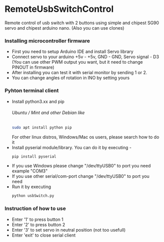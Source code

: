 # RemoteUsbSwitchControl
Remote control of usb switch with 2 buttons using simple and chipest SG90 servo and chipest arduino nano. (Also you can use clones)

### Installing microcontroller firmware
- First you need to setup Arduino IDE and install Servo library
- Connect servo to your arduino +5v - +5v, GND - GND, Servo signal - D3 (You can use other PWM output you want, but it need to change PINOUT in firmware)
- After installing you can test it with serial monitor by sending 1 or 2.
- You can change angles of rotation in INO by setting yours

### Pyhton terminal client
- Install python3.xx and pip
  ###### Ubuntu / Mint and other Debian like
  ```bash
  sudo apt install python pip
  ```
  For other linux distros, Windows/Mac os users, please search how to do it 
- Install pyserial module/library. You can do it by executing - 
  ```python
  pip install pyserial
  ```
- If you use Windows please change "/dev/ttyUSB0" to port you need example "COM3"
- If you use other serial/com-port change "/dev/ttyUSB0" to port you need
- Run it by executing
  ```python
  python usbSwitch.py
  ```

### Instruction of how to use 
- Enter '1' to press button 1
- Enter '2' to press button 2
- Enter '3' to set servo in neutral position (not too usefull)
- Enter 'exit' to close serial client
